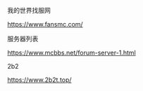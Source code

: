 我的世界找服网

https://www.fansmc.com/

服务器列表

https://www.mcbbs.net/forum-server-1.html



2b2

https://www.2b2t.top/